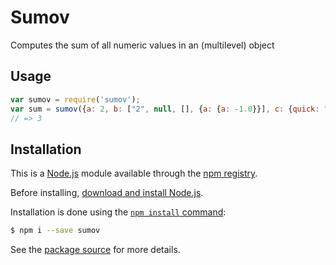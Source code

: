 # Sumov

Computes the sum of all numeric values in an (multilevel) object

## Usage

```js
var sumov = require('sumov');
var sum = sumov({a: 2, b: ["2", null, [], {a: {a: -1.0}}], c: {quick: "maths"}});
// => 3
```

## Installation

This is a [Node.js](https://nodejs.org/en/) module available through the
[npm registry](https://www.npmjs.com/).

Before installing, [download and install Node.js](https://nodejs.org/en/download/).

Installation is done using the
[`npm install` command](https://docs.npmjs.com/getting-started/installing-npm-packages-locally):

```bash
$ npm i --save sumov
```

See the [package source](https://github.com/dimitrievski/sumov) for more details.
